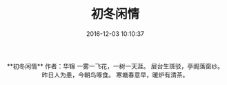 ﻿---
title: 初冬闲情
date: 2016-12-03 10:10:37
category: ["诗词"]
tags: ["诗词"]
---

<center>
**初冬闲情**
作者：华锦
<!--more-->
一雾一飞花，一树一天涯。
层台生斑驳，亭阁落窗纱。
昨日人为患，今朝鸟啄食。
寒塘春意早，暖炉有清茶。
</center>